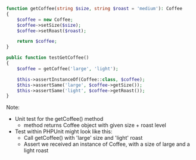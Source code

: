 ```php
function getCoffee(string $size, string $roast = 'medium'): Coffee
{
    $coffee = new Coffee;
    $coffee->setSize($size);
    $coffee->setRoast($roast);

    return $coffee;
}
```

```php
public function testGetCoffee()
{
    $coffee = getCoffee('large', 'light');

    $this->assertInstanceOf(Coffee::class, $coffee);
    $this->assertSame('large', $coffee->getSize());
    $this->assertSame('light', $coffee->getRoast());
}
```
<!-- .element: class="fragment" -->

Note:

* Unit test for the getCoffee() method
    - method returns Coffee object with given size + roast level
* Test within PHPUnit might look like this:
    - Call getCoffee() with 'large' size and 'light' roast
    - Assert we received an instance of Coffee, with a size of large and a light roast

